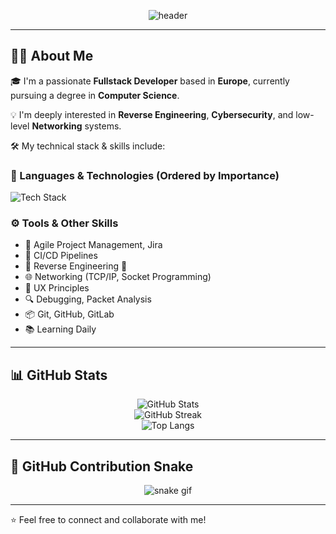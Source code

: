 <!-- Header: Animated GitHub Profile Banner -->
<p align="center">
  <img src="https://capsule-render.vercel.app/api?type=waving&color=0:6e40c9,100:9c27b0&height=200&section=header&text=Hi%20There!%20I'm%20a%20Fullstack%20Developer%20👋&fontSize=35&fontColor=ffffff" alt="header" />
</p>

---

## 👨‍💻 About Me

🎓 I'm a passionate **Fullstack Developer** based in **Europe**, currently pursuing a degree in **Computer Science**.

💡 I'm deeply interested in **Reverse Engineering**, **Cybersecurity**, and low-level **Networking** systems.

🛠️ My technical stack & skills include:

### 🧠 Languages & Technologies (Ordered by Importance)

<p align="left">
  <img src="https://skillicons.dev/icons?i=js,ts,react,nodejs,tailwind,html,css,python,java,php,cs,cpp,c,bootstrap,mysql,postgres,mongodb,docker,linux,git,jquery,ajax,sql,ci,redux,express,socketio" alt="Tech Stack" />
</p>

### ⚙️ Tools & Other Skills

- 💼 Agile Project Management, Jira
- 🔄 CI/CD Pipelines
- 🔧 Reverse Engineering 🧩
- 🌐 Networking (TCP/IP, Socket Programming)
- 🎨 UX Principles
- 🔍 Debugging, Packet Analysis
- 📦 Git, GitHub, GitLab
- 📚 Learning Daily

---

## 📊 GitHub Stats

<p align="center">
  <img src="https://github-readme-stats.vercel.app/api?username=your-github-username&show_icons=true&theme=radical&hide_border=true" alt="GitHub Stats" />
  <br/>
  <img src="https://github-readme-streak-stats.herokuapp.com?user=your-github-username&theme=radical&hide_border=true" alt="GitHub Streak" />
  <br/>
  <img src="https://github-readme-stats.vercel.app/api/top-langs/?username=your-github-username&layout=compact&theme=radical&hide_border=true" alt="Top Langs" />
</p>

---

## 🐍 GitHub Contribution Snake

<p align="center">
  <img src="https://github.com/your-github-username/your-github-username/raw/output/github-contribution-grid-snake.svg" alt="snake gif" />
</p>

---

⭐️ Feel free to connect and collaborate with me!
